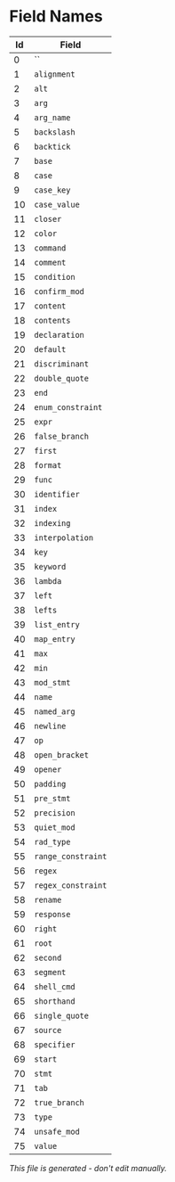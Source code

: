 # Field Names

|  Id | Field                                    |
|-----|------------------------------------------|
|   0 | ``                                       |
|   1 | `alignment`                              |
|   2 | `alt`                                    |
|   3 | `arg`                                    |
|   4 | `arg_name`                               |
|   5 | `backslash`                              |
|   6 | `backtick`                               |
|   7 | `base`                                   |
|   8 | `case`                                   |
|   9 | `case_key`                               |
|  10 | `case_value`                             |
|  11 | `closer`                                 |
|  12 | `color`                                  |
|  13 | `command`                                |
|  14 | `comment`                                |
|  15 | `condition`                              |
|  16 | `confirm_mod`                            |
|  17 | `content`                                |
|  18 | `contents`                               |
|  19 | `declaration`                            |
|  20 | `default`                                |
|  21 | `discriminant`                           |
|  22 | `double_quote`                           |
|  23 | `end`                                    |
|  24 | `enum_constraint`                        |
|  25 | `expr`                                   |
|  26 | `false_branch`                           |
|  27 | `first`                                  |
|  28 | `format`                                 |
|  29 | `func`                                   |
|  30 | `identifier`                             |
|  31 | `index`                                  |
|  32 | `indexing`                               |
|  33 | `interpolation`                          |
|  34 | `key`                                    |
|  35 | `keyword`                                |
|  36 | `lambda`                                 |
|  37 | `left`                                   |
|  38 | `lefts`                                  |
|  39 | `list_entry`                             |
|  40 | `map_entry`                              |
|  41 | `max`                                    |
|  42 | `min`                                    |
|  43 | `mod_stmt`                               |
|  44 | `name`                                   |
|  45 | `named_arg`                              |
|  46 | `newline`                                |
|  47 | `op`                                     |
|  48 | `open_bracket`                           |
|  49 | `opener`                                 |
|  50 | `padding`                                |
|  51 | `pre_stmt`                               |
|  52 | `precision`                              |
|  53 | `quiet_mod`                              |
|  54 | `rad_type`                               |
|  55 | `range_constraint`                       |
|  56 | `regex`                                  |
|  57 | `regex_constraint`                       |
|  58 | `rename`                                 |
|  59 | `response`                               |
|  60 | `right`                                  |
|  61 | `root`                                   |
|  62 | `second`                                 |
|  63 | `segment`                                |
|  64 | `shell_cmd`                              |
|  65 | `shorthand`                              |
|  66 | `single_quote`                           |
|  67 | `source`                                 |
|  68 | `specifier`                              |
|  69 | `start`                                  |
|  70 | `stmt`                                   |
|  71 | `tab`                                    |
|  72 | `true_branch`                            |
|  73 | `type`                                   |
|  74 | `unsafe_mod`                             |
|  75 | `value`                                  |

*This file is generated - don't edit manually.*
